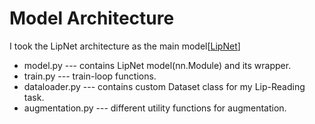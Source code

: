 # Model Architecture
I took the LipNet architecture as the main model[[LipNet](https://arxiv.org/abs/1611.01599)]

* model.py --- contains LipNet model(nn.Module) and its wrapper.
* train.py --- train-loop functions.
* dataloader.py --- contains custom Dataset class for my Lip-Reading task.
* augmentation.py --- different utility functions for augmentation.
